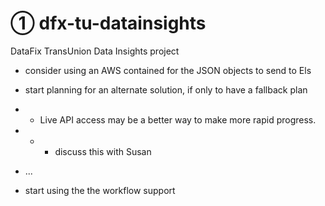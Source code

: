# ① dfx-tu-datainsights
DataFix TransUnion Data Insights project

* consider using an AWS contained for the JSON objects to send to Els
* start planning for an alternate solution, if only to have a fallback plan
* * Live API access may be a better way to make more rapid progress.
* * * discuss this with Susan
* ...

* start using the the workflow support
